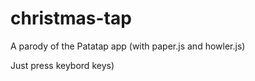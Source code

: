 # christmas-tap
A parody of the Patatap app (with paper.js and howler.js)

Just press keybord keys)
